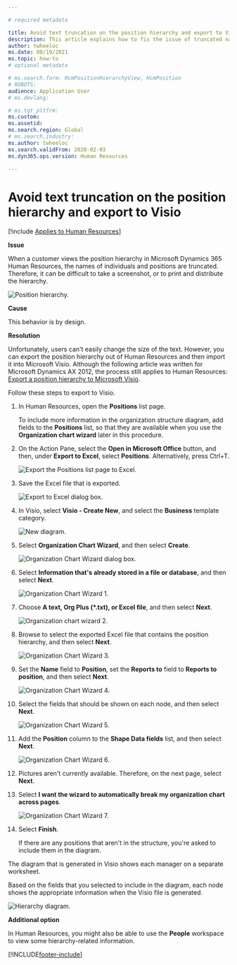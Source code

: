 ```yaml
---

# required metadata

title: Avoid text truncation on the position hierarchy and export to Visio
description: This article explains how to fix the issue of truncated names of individuals and positions in the position hierarchy in Microsoft Dynamics 365 Human Resources. 
author: twheeloc
ms.date: 08/19/2021
ms.topic: how-to
# optional metadata

# ms.search.form: HcmPositionHierarchyView, HcmPosition
# ROBOTS: 
audience: Application User
# ms.devlang: 

# ms.tgt_pltfrm: 
ms.custom: 
ms.assetid: 
ms.search.region: Global
# ms.search.industry: 
ms.author: twheeloc
ms.search.validFrom: 2020-02-03
ms.dyn365.ops.version: Human Resources

---
```


# Avoid text truncation on the position hierarchy and export to Visio

[!include [Applies to Human Resources](../includes/applies-to-hr.md)]

**Issue**

When a customer views the position hierarchy in Microsoft Dynamics 365 Human Resources, the names of individuals and positions are truncated. Therefore, it can be difficult to take a screenshot, or to print and distribute the hierarchy.

![Position hierarchy.](media/position-h.png)

**Cause**

This behavior is by design.

**Resolution**

Unfortunately, users can't easily change the size of the text. However, you can export the position hierarchy out of Human Resources and then import it into Microsoft Visio. Although the following article was written for Microsoft Dynamics AX 2012, the process still applies to Human Resources: [Export a position hierarchy to Microsoft Visio](/dynamicsax-2012/appuser-itpro/export-a-position-hierarchy-to-microsoft-visio).

Follow these steps to export to Visio.

1. In Human Resources, open the **Positions** list page.

    To include more information in the organization structure diagram, add fields to the **Positions** list, so that they are available when you use the **Organization chart wizard** later in this procedure.

2. On the Action Pane, select the **Open in Microsoft Office** button, and then, under **Export to Excel**, select **Positions**. Alternatively, press Ctrl+T.

    ![Export the Positions list page to Excel.](media/org-admin.png)

3. Save the Excel file that is exported.

    ![Export to Excel dialog box.](media/export-excel.png)

4. In Visio, select **Visio - Create New**, and select the **Business** template category.

    ![New diagram.](media/new.png)

5. Select **Organization Chart Wizard**, and then select **Create**.

    ![Organization Chart Wizard dialog box.](media/orgchart-wizard.png)

6. Select **Information that's already stored in a file or database**, and then select **Next**.

    ![Organization Chart Wizard 1.](media/orgchart-wizard7.png)

7. Choose **A text, Org Plus (\*.txt), or Excel file**, and then select **Next**.

    ![Organization chart wizard 2.](media/orgchart-wizard3.png)

8. Browse to select the exported Excel file that contains the position hierarchy, and then select **Next**.

    ![Organization Chart Wizard 3.](media/orgchart-wizard2.png)

9. Set the **Name** field to **Position**, set the **Reports to** field to **Reports to position**, and then select **Next**.

    ![Organization Chart Wizard 4.](media/orgchart-wizard1.png)

10. Select the fields that should be shown on each node, and then select **Next**.

    ![Organization Chart Wizard 5.](media/orgchart-wizard5.png)

11. Add the **Position** column to the **Shape Data fields** list, and then select **Next**.

    ![Organization Chart Wizard 6.](media/orgchart-wizard6.png)

12. Pictures aren't currently available. Therefore, on the next page, select **Next**.
13. Select **I want the wizard to automatically break my organization chart across pages**.

    ![Organization Chart Wizard 7.](media/orgchart-wizard4.png)

14. Select **Finish**.

    If there are any positions that aren't in the structure, you're asked to include them in the diagram.

The diagram that is generated in Visio shows each manager on a separate worksheet.

Based on the fields that you selected to include in the diagram, each node shows the appropriate information when the Visio file is generated.

![Hierarchy diagram.](media/hierarchy.png)

**Additional option**

In Human Resources, you might also be able to use the **People** workspace to view some hierarchy-related information.


[!INCLUDE[footer-include](../includes/footer-banner.md)]
